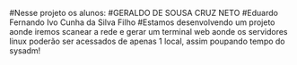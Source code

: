#Nesse projeto os alunos:
#GERALDO DE SOUSA CRUZ NETO
#Eduardo Fernando Ivo Cunha da Silva Filho
#Estamos desenvolvendo um projeto aonde iremos scanear a rede e gerar um terminal web aonde os servidores linux poderão ser acessados de apenas 1 local, assim poupando tempo do sysadm!


